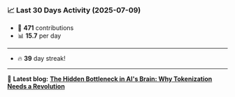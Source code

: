 <!--START_STATS-->
### 📈 Last 30 Days Activity (2025-07-09)  
- 🧮 **471** contributions  
- 📊 **15.7** per day
---
- 🔥 **39** day streak!
---
📝 **Latest blog:** [**The Hidden Bottleneck in AI's Brain: Why Tokenization Needs a Revolution**](https://andriak.com/blog/tokenization-revolution)
<!--END_STATS-->
